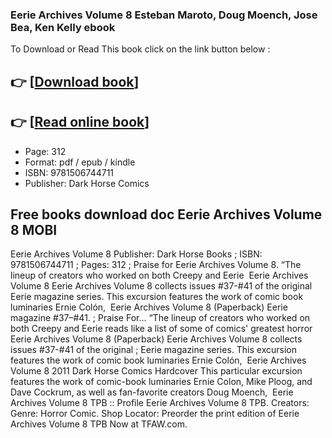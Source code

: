 ### Eerie Archives Volume 8 Esteban Maroto, Doug Moench, Jose Bea, Ken Kelly ebook

To Download or Read This book click on the link button below :

## 👉  [**[Download book](http://ebooksharez.info/download.php?group=book&from=github.com&id=720035&lnk=1066 "Download book")**]

## 👉  [**[Read online book](http://ebooksharez.info/download.php?group=book&from=github.com&id=720035&lnk=1066 "Read online book")**]


* Page: 312
* Format: pdf / epub / kindle
* ISBN: 9781506744711
* Publisher: Dark Horse Comics



## Free books download doc Eerie Archives Volume 8 MOBI



 Eerie Archives Volume 8 Publisher: Dark Horse Books ; ISBN: 9781506744711 ; Pages: 312 ; Praise for Eerie Archives Volume 8. “The lineup of creators who worked on both Creepy and Eerie 
 Eerie Archives Volume 8 Eerie Archives Volume 8 collects issues #37-#41 of the original Eerie magazine series. This excursion features the work of comic book luminaries Ernie Colón, 
 Eerie Archives Volume 8 (Paperback) Eerie magazine #37–#41. ; Praise For… “The lineup of creators who worked on both Creepy and Eerie reads like a list of some of comics&#039; greatest horror 
 Eerie Archives Volume 8 (Paperback) Eerie Archives Volume 8 collects issues #37-#41 of the original ; Eerie magazine series. This excursion features the work of comic book luminaries Ernie Colón, 
 Eerie Archives Volume 8 2011 Dark Horse Comics Hardcover This particular excursion features the work of comic-book luminaries Ernie Colon, Mike Ploog, and Dave Cockrum, as well as fan-favorite creators Doug Moench, 
 Eerie Archives Volume 8 TPB :: Profile Eerie Archives Volume 8 TPB. Creators: Genre: Horror Comic. Shop Locator: Preorder the print edition of Eerie Archives Volume 8 TPB Now at TFAW.com.





